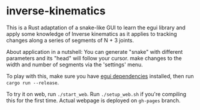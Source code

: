 # inverse-kinematics

This is a Rust adaptation of a snake-like GUI to learn the egui library and apply some knowledge of Inverse kinematics as it applies to tracking changes along a series of segments of N + 3 joints.

About application in a nutshell: You can generate "snake" with different parameters and its "head"
will follow your cursor. make changes to the width and number of segments via the 'settings' menu.

To play with this, make sure you have [egui dependencies](https://github.com/emilk/egui)
installed, then run `cargo run --release`.

To try it on web, run `./start_web`. Run `./setup_web.sh` if you're compiling this for the first time.
Actual webpage is deployed on `gh-pages` branch.


